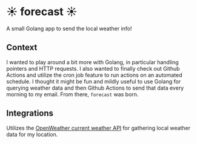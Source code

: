 # :sunny: forecast :sunny:

A small Golang app to send the local weather info!

## Context

I wanted to play around a bit more with Golang, in particular handling pointers and HTTP requests. I also wanted to finally check out Github Actions and utilize the cron job feature to run actions on an automated schedule. I thought it might be fun and mildly useful to use Golang for querying weather data and then Github Actions to send that data every morning to my email. From there, `forecast` was born.

## Integrations

Utilizes the [OpenWeather current weather API](https://openweathermap.org/current) for gathering local weather data for my location.